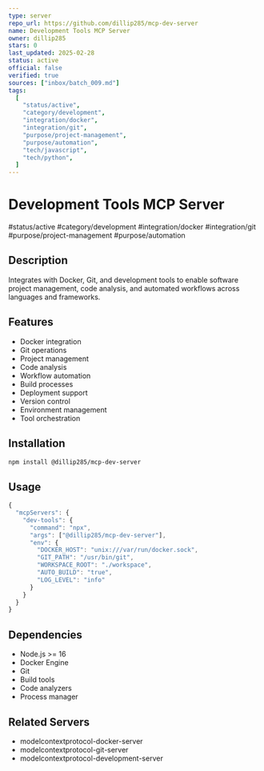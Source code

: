 ```yaml
---
type: server
repo_url: https://github.com/dillip285/mcp-dev-server
name: Development Tools MCP Server
owner: dillip285
stars: 0
last_updated: 2025-02-28
status: active
official: false
verified: true
sources: ["inbox/batch_009.md"]
tags:
  [
    "status/active",
    "category/development",
    "integration/docker",
    "integration/git",
    "purpose/project-management",
    "purpose/automation",
    "tech/javascript",
    "tech/python",
  ]
---
```


# Development Tools MCP Server

#status/active #category/development #integration/docker #integration/git #purpose/project-management #purpose/automation

## Description

Integrates with Docker, Git, and development tools to enable software project management, code analysis, and automated workflows across languages and frameworks.

## Features

- Docker integration
- Git operations
- Project management
- Code analysis
- Workflow automation
- Build processes
- Deployment support
- Version control
- Environment management
- Tool orchestration

## Installation

```bash
npm install @dillip285/mcp-dev-server
```

## Usage

```javascript
{
  "mcpServers": {
    "dev-tools": {
      "command": "npx",
      "args": ["@dillip285/mcp-dev-server"],
      "env": {
        "DOCKER_HOST": "unix:///var/run/docker.sock",
        "GIT_PATH": "/usr/bin/git",
        "WORKSPACE_ROOT": "./workspace",
        "AUTO_BUILD": "true",
        "LOG_LEVEL": "info"
      }
    }
  }
}
```

## Dependencies

- Node.js >= 16
- Docker Engine
- Git
- Build tools
- Code analyzers
- Process manager

## Related Servers

- modelcontextprotocol-docker-server
- modelcontextprotocol-git-server
- modelcontextprotocol-development-server

